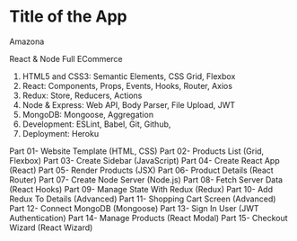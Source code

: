# Title of the App

Amazona

React & Node Full ECommerce

1. HTML5 and CSS3: Semantic Elements, CSS Grid, Flexbox
2. React: Components, Props, Events, Hooks, Router, Axios
3. Redux: Store, Reducers, Actions
4. Node & Express: Web API, Body Parser, File Upload, JWT
5. MongoDB: Mongoose, Aggregation
6. Development: ESLint, Babel, Git, Github,
7. Deployment: Heroku

Part 01- Website Template (HTML, CSS)
Part 02- Products List (Grid, Flexbox)
Part 03- Create Sidebar (JavaScript)
Part 04- Create React App (React)
Part 05- Render Products (JSX)
Part 06- Product Details (React Router)
Part 07- Create Node Server (Node.js)
Part 08- Fetch Server Data (React Hooks)
Part 09- Manage State With Redux (Redux)
Part 10- Add Redux To Details (Advanced)
Part 11- Shopping Cart Screen (Advanced)
Part 12- Connect MongoDB (Mongoose)
Part 13- Sign In User (JWT Authentication)
Part 14- Manage Products (React Modal)
Part 15- Checkout Wizard (React Wizard)

